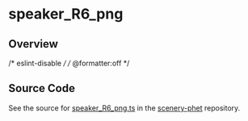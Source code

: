 # speaker_R6_png

## Overview

/* eslint-disable */
/* @formatter:off */



## Source Code

See the source for [speaker_R6_png.ts](https://github.com/phetsims/scenery-phet/blob/main/images/speaker/speaker_R6_png.ts) in the [scenery-phet](https://github.com/phetsims/scenery-phet) repository.
